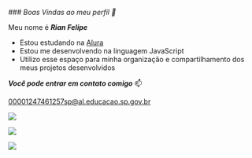 _### Boas Vindas ao meu perfil 🌻_

Meu nome é _**Rian Felipe**_
* Estou estudando na [Alura](https://www.alura.com.br/)
* Estou me desenvolvendo na linguagem JavaScript
* Utilizo esse espaço para minha organização e compartilhamento dos meus projetos desenvolvidos

 ***Você pode entrar em contato comigo*** 📫

 00001247461257sp@al.educacao.sp.gov.br

 ![](https://media1.tenor.com/m/hO-SxRtFfmEAAAAd/hanako-yay.gif)


 ![](https://media.tenor.com/3CFDk07jFSsAAAAi/cattime-dance.gif)


![](https://media1.tenor.com/m/5BICSOOo3msAAAAd/dance-cat.gif)